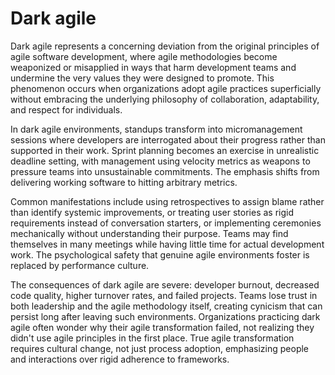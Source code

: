 # Dark agile

Dark agile represents a concerning deviation from the original principles of agile software development, where agile methodologies become weaponized or misapplied in ways that harm development teams and undermine the very values they were designed to promote. This phenomenon occurs when organizations adopt agile practices superficially without embracing the underlying philosophy of collaboration, adaptability, and respect for individuals.

In dark agile environments, standups transform into micromanagement sessions where developers are interrogated about their progress rather than supported in their work. Sprint planning becomes an exercise in unrealistic deadline setting, with management using velocity metrics as weapons to pressure teams into unsustainable commitments. The emphasis shifts from delivering working software to hitting arbitrary metrics.

Common manifestations include using retrospectives to assign blame rather than identify systemic improvements, or treating user stories as rigid requirements instead of conversation starters, or implementing ceremonies mechanically without understanding their purpose. Teams may find themselves in many meetings while having little time for actual development work. The psychological safety that genuine agile environments foster is replaced by performance culture.

The consequences of dark agile are severe: developer burnout, decreased code quality, higher turnover rates, and failed projects. Teams lose trust in both leadership and the agile methodology itself, creating cynicism that can persist long after leaving such environments. Organizations practicing dark agile often wonder why their agile transformation failed, not realizing they didn't use agile principles in the first place. True agile transformation requires cultural change, not just process adoption, emphasizing people and interactions over rigid adherence to frameworks.
